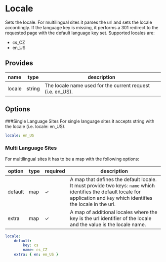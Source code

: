 # Locale
Sets the locale. For multilingual sites it parses the url and sets the locale accordingly. If the language key is missing, it performs a 301 redirect to the requested page with the default language key set. Supported locales are:

* cs_CZ
* en_US

## Provides
name           | type   | description
---------------|--------|------------
locale         |string  | The locale name used for the current request (i.e. en_US). 

## Options
###Single Language Sites
For single language sites it accepts string with the locale (i.e. locale: en_US).

```yaml
locale: en_US
```

### Multi Language Sites
For multilingual sites it has to be a map with the following options:

option      | type   | required | description
------------|--------|----------|------------
default     | map    | ✓        | A map that defines the default locale. It must provide two keys: `name` which identifies the default locale for application and `key` which identifies the locale in the url.
extra       | map    | ✓        | A map of additional locales where the key is the url identifier of the locale and the value is the locale name.

```yaml
locale:
    default:
        key: cs
        name: cs_CZ
    extra: { en: en_US }
```
 
